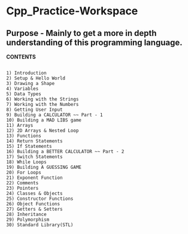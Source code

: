 # Cpp_Practice-Workspace

**Purpose - Mainly to get a more in depth understanding of this programming language.**
---------------------------------------------------------------------------

**CONTENTS**

~~~~~~~~~~~~~~~~~~~~~~

1) Introduction
2) Setup & Hello World
3) Drawing a Shape
4) Variables
5) Data Types
6) Working with the Strings
7) Working with the Numbers
8) Getting User Input
9) Building a CALCULATOR ~~ Part - 1
10) Building a MAD LIBS game
11) Arrays
12) 2D Arrays & Nested Loop
13) Functions
14) Return Statements
15) If Statements
16) Building a BETTER CALCULATOR ~~ Part - 2
17) Switch Statements
18) While Loops
19) Building A GUESSING GAME
20) For Loops
21) Exponent Function
22) Comments
23) Pointers
24) Classes & Objects
25) Constructor Functions
26) Object Functions
27) Getters & Setters
28) Inheritance
29) Polymorphism
30) Standard Library(STL)
